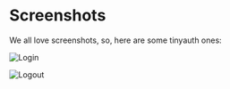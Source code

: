 # Screenshots

We all love screenshots, so, here are some tinyauth ones:

![Login](/screenshots/login.png)

![Logout](/screenshots/logout.png)

